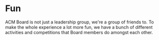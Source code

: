 # Fun

ACM Board is not just a leadership group, we're a group of friends to. To make the whole experience a lot more fun, we have a bunch of different activities and competitions that Board members do amongst each other.

